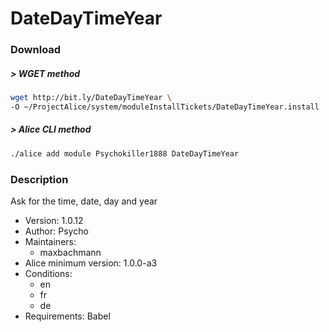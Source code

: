 # DateDayTimeYear

### Download

##### > WGET method
```bash
wget http://bit.ly/DateDayTimeYear \
-O ~/ProjectAlice/system/moduleInstallTickets/DateDayTimeYear.install
```

##### > Alice CLI method
```bash
./alice add module Psychokiller1888 DateDayTimeYear
```

### Description
Ask for the time, date, day and year

- Version: 1.0.12
- Author: Psycho
- Maintainers:
  - maxbachmann
- Alice minimum version: 1.0.0-a3
- Conditions:
  - en
  - fr
  - de
- Requirements: Babel
